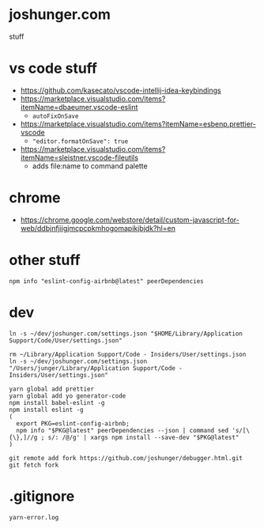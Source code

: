 # joshunger.com
stuff

# vs code stuff
- https://github.com/kasecato/vscode-intellij-idea-keybindings
- https://marketplace.visualstudio.com/items?itemName=dbaeumer.vscode-eslint
  - `autoFixOnSave`
- https://marketplace.visualstudio.com/items?itemName=esbenp.prettier-vscode
  - `"editor.formatOnSave": true`
- https://marketplace.visualstudio.com/items?itemName=sleistner.vscode-fileutils
  - adds file:name to command palette

# chrome
- https://chrome.google.com/webstore/detail/custom-javascript-for-web/ddbjnfjiigjmcpcpkmhogomapikjbjdk?hl=en

# other stuff
```
npm info "eslint-config-airbnb@latest" peerDependencies
```

# dev
```
ln -s ~/dev/joshunger.com/settings.json "$HOME/Library/Application Support/Code/User/settings.json"

rm ~/Library/Application Support/Code - Insiders/User/settings.json
ln -s ~/dev/joshunger.com/settings.json "/Users/junger/Library/Application Support/Code - Insiders/User/settings.json"

yarn global add prettier
yarn global add yo generator-code
npm install babel-eslint -g
npm install eslint -g
(
  export PKG=eslint-config-airbnb;
  npm info "$PKG@latest" peerDependencies --json | command sed 's/[\{\},]//g ; s/: /@/g' | xargs npm install --save-dev "$PKG@latest"
)

git remote add fork https://github.com/joshunger/debugger.html.git
git fetch fork
```

# .gitignore
```
yarn-error.log
```
